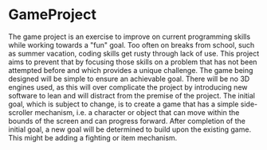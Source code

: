 # GameProject
The game project is an exercise to improve on current programming skills while working towards a "fun" goal. Too often on breaks from school, such as summer vacation, coding skills get rusty through lack of use. This project aims to prevent that by focusing those skills on a problem that has not been attempted before and which provides a unique challenge. The game being designed will be simple to ensure an achievable goal. There will be no 3D engines used, as this will over complicate the project by introducing new software to lean and will distract from the premise of the project. The initial goal, which is subject to change, is to create a game that has a simple side-scroller mechanism, i.e. a character or object that can move within the bounds of the screen and can progress forward. After completion of the initial goal, a new goal will be determined to build upon the existing game. This might be adding a fighting or item mechanism.
